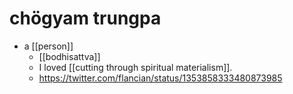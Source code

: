 # chögyam trungpa

- a [[person]]
  - [[bodhisattva]]
  - I loved [[cutting through spiritual materialism]].
  - https://twitter.com/flancian/status/1353858333480873985

